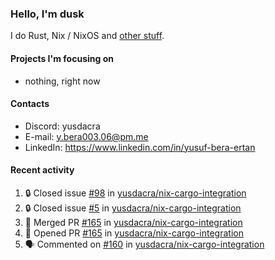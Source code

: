 ### Hello, I'm dusk

I do Rust, Nix / NixOS and [other stuff](https://gaze.systems/).

#### Projects I'm focusing on

- nothing, right now

#### Contacts

- Discord: yusdacra
- E-mail: y.bera003.06@pm.me
- LinkedIn: https://www.linkedin.com/in/yusuf-bera-ertan

#### Recent activity

<!--START_SECTION:activity-->
1. 🔒 Closed issue [#98](https://github.com/yusdacra/nix-cargo-integration/issues/98) in [yusdacra/nix-cargo-integration](https://github.com/yusdacra/nix-cargo-integration)
2. 🔒 Closed issue [#5](https://github.com/yusdacra/nix-cargo-integration/issues/5) in [yusdacra/nix-cargo-integration](https://github.com/yusdacra/nix-cargo-integration)
3. 🎉 Merged PR [#165](https://github.com/yusdacra/nix-cargo-integration/pull/165) in [yusdacra/nix-cargo-integration](https://github.com/yusdacra/nix-cargo-integration)
4. 💪 Opened PR [#165](https://github.com/yusdacra/nix-cargo-integration/pull/165) in [yusdacra/nix-cargo-integration](https://github.com/yusdacra/nix-cargo-integration)
5. 🗣 Commented on [#160](https://github.com/yusdacra/nix-cargo-integration/pull/160#issuecomment-2476231418) in [yusdacra/nix-cargo-integration](https://github.com/yusdacra/nix-cargo-integration)
<!--END_SECTION:activity-->

